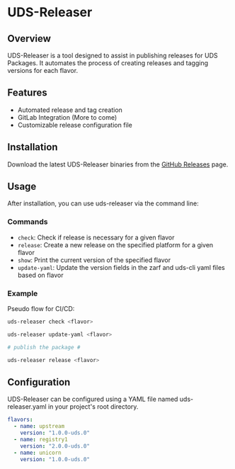 # UDS-Releaser

## Overview

UDS-Releaser is a tool designed to assist in publishing releases for UDS Packages. It automates the process of creating releases and tagging versions for each flavor.

## Features

- Automated release and tag creation
- GitLab Integration (More to come)
- Customizable release configuration file

## Installation

Download the latest UDS-Releaser binaries from the [GitHub Releases](https://github.com/defenseunicorns/uds-releaser/releases) page.

## Usage

After installation, you can use uds-releaser via the command line:

### Commands

- `check`: Check if release is necessary for a given flavor
- `release`: Create a new release on the specified platform for a given flavor
- `show`: Print the current version of the specified flavor
- `update-yaml`: Update the version fields in the zarf and uds-cli yaml files based on flavor

### Example

Pseudo flow for CI/CD:

```bash
uds-releaser check <flavor>

uds-releaser update-yaml <flavor>

# publish the package #

uds-releaser release <flavor>
```

## Configuration

UDS-Releaser can be configured using a YAML file named uds-releaser.yaml in your project's root directory.

```yaml
flavors:
  - name: upstream
    version: "1.0.0-uds.0"
  - name: registry1
    version: "2.0.0-uds.0"
  - name: unicorn
    version: "1.0.0-uds.0"
```
